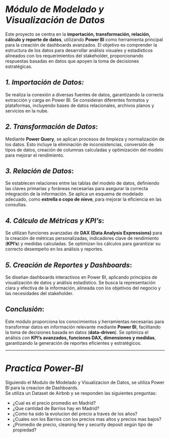 # *Módulo de Modelado y Visualización de Datos*  

Este proyecto se centra en la **importación, transformación, relación, cálculo y reporte de datos**, utilizando **Power BI** como herramienta principal para la creación de dashboards avanzados. El objetivo es comprender la estructura de los datos para desarrollar análisis visuales y estadísticos alineados con los requerimientos del stakeholder, proporcionando respuestas basadas en datos que apoyen la toma de decisiones estratégicas.  

## *1. Importación de Datos:*  
Se realiza la conexión a diversas fuentes de datos, garantizando la correcta extracción y carga en Power BI. Se consideran diferentes formatos y plataformas, incluyendo bases de datos relacionales, archivos planos y servicios en la nube.  

## *2. Transformación de Datos*:  
Mediante **Power Query**, se aplican procesos de limpieza y normalización de los datos. Esto incluye la eliminación de inconsistencias, conversión de tipos de datos, creación de columnas calculadas y optimización del modelo para mejorar el rendimiento.  

## *3. Relación de Datos*:  
Se establecen relaciones entre las tablas del modelo de datos, definiendo las claves primarias y foráneas necesarias para asegurar la correcta integración de la información. Se aplica un esquema de modelado adecuado, como **estrella o copo de nieve**, para mejorar la eficiencia en las consultas.  

## *4. Cálculo de Métricas y KPI’s*:  
Se utilizan funciones avanzadas de **DAX (Data Analysis Expressions)** para la creación de métricas personalizadas, indicadores clave de rendimiento (**KPI’s**) y medidas calculadas. Se optimizan los cálculos para garantizar su correcto desempeño en los análisis y reportes.  

## *5. Creación de Reportes y Dashboards*:  
Se diseñan dashboards interactivos en Power BI, aplicando principios de visualización de datos y análisis estadístico. Se busca la representación clara y efectiva de la información, alineada con los objetivos del negocio y las necesidades del stakeholder.  

## *Conclusión*:  
Este módulo proporciona los conocimientos y herramientas necesarias para transformar datos en información relevante mediante **Power BI**, facilitando la toma de decisiones basada en datos (**data-driven**). Se optimiza el análisis con **KPI’s avanzados, funciones DAX, dimensiones y medidas**, garantizando la generación de reportes eficientes y estratégicos.  


---
# *Practica Power-BI*
Siguiendo el Modulo de Modelado y Visualizacion de Datos, se utiliza Power BI para la creacion de Dashboards.<br>
Se utiliza un Dataset de Airbnb y se responden las siguientes preguntas: <br>
- ¿Cual es el precio promedio en Madrid?
- ¿Que cantidad de Barrios hay en Madrid?
- ¿Como ha sido la evolucion del precio a traves de los años?
- ¿Cuales son los Barrios con los precios mas altos y precios mas bajos?
- ¿Promedio de precio, cleaning fee y security deposit según tipo de propiedad?


